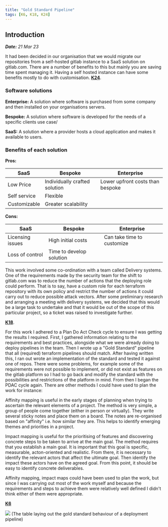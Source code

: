 ```yaml
---
title: "Gold Standard Pipeline"
tags: [K6, K18, K24]
---
```

## Introduction

***Date:** 21 Mar 23*

It had been decided in our organisation that we would migrate our repositories from a self-hosted gitlab instance to a SaaS solution on gitlab.com.
There are a number of benefits to this but mainly you are saving time spent managing it. Having a self hosted instance can have some benefits mostly to do with customisation. **[K24](/tags/k24)**.

### Software solutions

**Enterprise:** A solution where software is purchased from some company and then installed on your organisations servers.

**Bespoke:** A solution where software is developed for the needs of a specific clients use case/

**SaaS:** A solution where a provider hosts a cloud application and makes it available to users.

### Benefits of each solution

**Pros:**

| SaaS          | Bespoke                     | Enterprise                       |
| ------------- | --------------------------- | -------------------------------- |
| Low Price     | Individually crafted solution | Lower upfront costs than bespoke |
| Self service  | Flexible                    |                                  |
| Customizable  | Greater scalability         |                                  |

**Cons:**

| SaaS               | Bespoke                  | Enterprise                  |
| ------------------ | ------------------       | --------------------------- |
| Licensing issues   | High initial costs       | Can take time to customize  |
| Loss of control    | Time to develop solution |                             |

This work involved some co-ordination with a team called Delivery systems. One of the requirements made by the security team for the shift to gitlab.com was to reduce the number of actions that the deploying role could perform. That is to say, have a custom role for each terraform repository with its own policy and restrict the number of actions it could carry out to reduce possible attack vectors.
After some preliminary research and arranging a meeting with delivery systems, we decided that this would be a large task to undertake and that it would be out of the scope of this particular project, so a ticket was raised to investigate further.

**[K18](/tags/k18)**.

For this work I adhered to a Plan Do Act Check cycle to ensure I was getting the results I required.
First, I gathered information relating to the requirements and best practices, alongside what we were already doing to deploy pipelines in the team. Then I wrote up a "Gold Standard" pipeline that all (required) terraform pipelines should match. After having written this, I ran out wrote an implementation of the standard and tested it against one of repos. There were some problems, for example some of the requirements were not possible to implement, or did not exist as features on the gitlab platform so I had to go back and modify the standard with the possibilities and restrictions of the platform in mind. From then I began the PDAC cycle again.
There are other methods I could have used to plan the work for instance:

Affinity mapping is useful in the early stages of planning when trying to ascertain the relevant elements of a project. The method is very simple, a group of people come together (either in person or virtually). They write several sticky notes and place them on a board. The notes are re-organised based on "affinity" i.e. how similar they are. This helps to identify emerging themes and priorities in a project.

Impact mapping is useful for the prioritising of features and discovering concrete steps to be taken to arrive at the main goal.
The method requires that you establish a main goal. It is important that this goal is specific, measurable, acton-oriented and realistic. From there, it is necessary to identify the relevant actors that affect the ultimate goal. Then identify the impact these actors have on the agreed goal. From this point, it should be easy to identify concrete deliverables.

Affinity mapping, impact maps could have been used to plan the work, but since I was carrying out most of the work myself and because the requirements and steps to achieve them were relatively well defined I didn't think either of them were appropriate.

**[K6](/tags/k6)**

![](../gold-standard-pipeline/gold-standard-pipeline.png)
(The table laying out the gold standard behaviour of a deployment pipeline)

